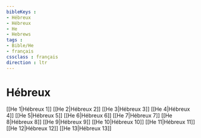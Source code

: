 ```yaml
---
bibleKeys : 
- Hébreux
- Hébreux
- He
- Hebrews
tags : 
- Bible/He
- français
cssclass : français
direction : ltr
---
```


# Hébreux

[[He 1|Hébreux 1]]
[[He 2|Hébreux 2]]
[[He 3|Hébreux 3]]
[[He 4|Hébreux 4]]
[[He 5|Hébreux 5]]
[[He 6|Hébreux 6]]
[[He 7|Hébreux 7]]
[[He 8|Hébreux 8]]
[[He 9|Hébreux 9]]
[[He 10|Hébreux 10]]
[[He 11|Hébreux 11]]
[[He 12|Hébreux 12]]
[[He 13|Hébreux 13]]
